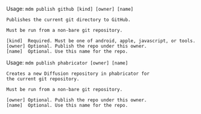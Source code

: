 Usage: `mdm publish github [kind] [owner] [name]`

    Publishes the current git directory to GitHub.
    
    Must be run from a non-bare git repository.
    
    [kind]  Required. Must be one of android, apple, javascript, or tools.
    [owner] Optional. Publish the repo under this owner.
    [name]  Optional. Use this name for the repo.

Usage: `mdm publish phabricator [owner] [name]`

    Creates a new Diffusion repository in phabricator for
    the current git repository.
    
    Must be run from a non-bare git repository.
    
    [owner] Optional. Publish the repo under this owner.
    [name]  Optional. Use this name for the repo.
